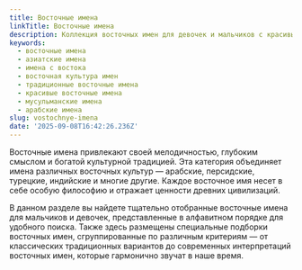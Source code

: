 ```yaml
---
title: Восточные имена
linkTitle: Восточные имена
description: Коллекция восточных имен для девочек и мальчиков с красивым звучанием и глубоким смыслом. Выберите идеальное восточное имя для своего ребенка.
keywords:
  - восточные имена
  - азиатские имена
  - имена с востока
  - восточная культура имен
  - традиционные восточные имена
  - красивые восточные имена
  - мусульманские имена
  - арабские имена
slug: vostochnye-imena
date: '2025-09-08T16:42:26.236Z'
---
```


Восточные имена привлекают своей мелодичностью, глубоким смыслом и богатой культурной традицией. Эта категория объединяет имена различных восточных культур — арабские, персидские, турецкие, индийские и многие другие. Каждое восточное имя несет в себе особую философию и отражает ценности древних цивилизаций.

В данном разделе вы найдете тщательно отобранные восточные имена для мальчиков и девочек, представленные в алфавитном порядке для удобного поиска. Также здесь размещены специальные подборки восточных имен, сгруппированные по различным критериям — от классических традиционных вариантов до современных интерпретаций восточных имен, которые гармонично звучат в наше время.
